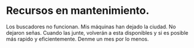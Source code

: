 # Recursos en mantenimiento.

Los buscadores no funcionan. Mis máquinas han dejado la ciudad. No dejaron señas. Cuando las junte, volverán a esta disponibles y si es posible más rapido y eficientemente. Denme un mes por lo menos.

<!-- <button class="button buttom1"><a href="https://ministerio.mt.eu.org/recoll/" style="color: #3f50aa"> OoS: Ingreso al buscador.</a></button>
<button class="button buttom1"><a href="http://island.cives.ca.eu.org/recoll/" style="color: #3f50aa"> OoS: Ingreso al buscador.</a></button> 
				
Debo admitir que los servidores (ahora servidores) están mucho más estables luego de distribuirlos en mis máquinas y en una u otra máquina en la oficina y en la de un amigo que gentilmente me cedió un espacio en su NAS. El <code>round robin</code> puede hacer mucho por tu vida, joven Padawan, y aun cuando no está enteramente implementado, ya se nota el cambio en la estabilidad y en la velocidad. Denle las gracias a Cloudflare, a GitHub, a _I, in a desert island_, a mis amigos y finalmente a mí. -->


